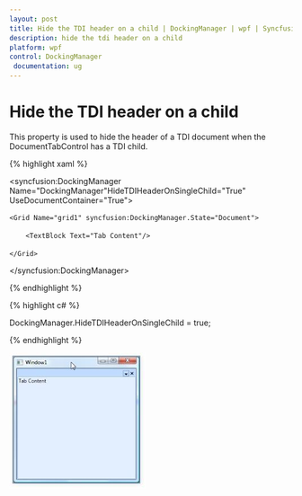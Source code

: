 ```yaml
---
layout: post
title: Hide the TDI header on a child | DockingManager | wpf | Syncfusion
description: hide the tdi header on a child
platform: wpf
control: DockingManager
 documentation: ug
---
```


# Hide the TDI header on a child

This property is used to hide the header of a TDI document when the DocumentTabControl has a TDI child.

{% highlight xaml %}

<syncfusion:DockingManager Name="DockingManager"HideTDIHeaderOnSingleChild="True" UseDocumentContainer="True">

	<Grid Name="grid1" syncfusion:DockingManager.State="Document">   

		<TextBlock Text="Tab Content"/>

	</Grid>

</syncfusion:DockingManager>

{% endhighlight  %}

{% highlight c# %}

DockingManager.HideTDIHeaderOnSingleChild = true;

{% endhighlight  %}

![](Hide-the-TDI-header-on-a-child_images/Hide-the-TDI-header-on-a-child_img1.jpeg)
